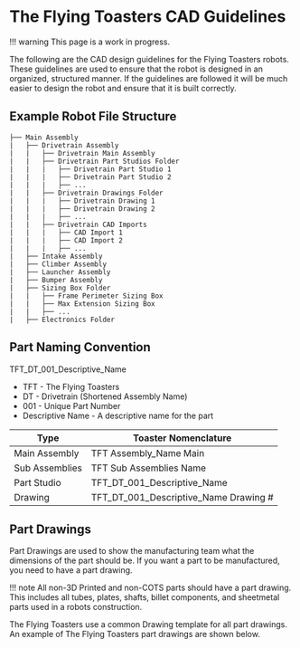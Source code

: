 # The Flying Toasters CAD Guidelines


!!! warning
    This page is a work in progress.

The following are the CAD design guidelines for the Flying Toasters robots. These guidelines are used to ensure that the robot is designed in an organized, structured manner. If the guidelines are followed it will be much easier to design the robot and ensure that it is built correctly.

## Example Robot File Structure

```
├── Main Assembly
|   ├── Drivetrain Assembly
|   |   ├── Drivetrain Main Assembly
|   |   ├── Drivetrain Part Studios Folder
|   |   |   ├── Drivetrain Part Studio 1
|   |   |   ├── Drivetrain Part Studio 2
|   |   |   ├── ...
|   |   ├── Drivetrain Drawings Folder
|   |   |   ├── Drivetrain Drawing 1
|   |   |   ├── Drivetrain Drawing 2
|   |   |   ├── ...
|   |   ├── Drivetrain CAD Imports
|   |   |   ├── CAD Import 1
|   |   |   ├── CAD Import 2
|   |   |   ├── ...
|   ├── Intake Assembly
|   ├── Climber Assembly
|   ├── Launcher Assembly
|   ├── Bumper Assembly
|   ├── Sizing Box Folder
|   |   ├── Frame Perimeter Sizing Box
|   |   ├── Max Extension Sizing Box
|   |   ├── ...
|   ├── Electronics Folder
```

## Part Naming Convention

TFT_DT_001_Descriptive_Name

- TFT - The Flying Toasters
- DT - Drivetrain (Shortened Assembly Name)
- 001 - Unique Part Number
- Descriptive Name - A descriptive name for the part

| Type | Toaster Nomenclature |
| --- | --- |
| Main Assembly | TFT Assembly_Name Main |
| Sub Assemblies | TFT Sub Assemblies Name |
| Part Studio | TFT_DT_001_Descriptive_Name |
| Drawing | TFT_DT_001_Descriptive_Name Drawing # |



## Part Drawings
Part Drawings are used to show the manufacturing team what the dimensions of the part should be. If you want a part to be manufactured, you need to have a part drawing.

!!! note
    All non-3D Printed and non-COTS parts should have a part drawing. This includes all tubes, plates, shafts, billet components, and sheetmetal parts used in a robots construction.

The Flying Toasters use a common Drawing template for all part drawings.
An example of The Flying Toasters part drawings are shown below.

